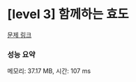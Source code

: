 # [level 3] 함께하는 효도

[문제 링크](https://softeer.ai/practice/9657)

### 성능 요약

메모리: 37.17 MB, 시간: 107 ms
